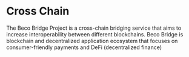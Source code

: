 # Cross Chain

The Beco Bridge Project is a cross-chain bridging service that aims to increase interoperability between different blockchains. Beco Bridge is blockchain and decentralized application ecosystem that focuses on consumer-friendly payments and DeFi \(decentralized finance\)

